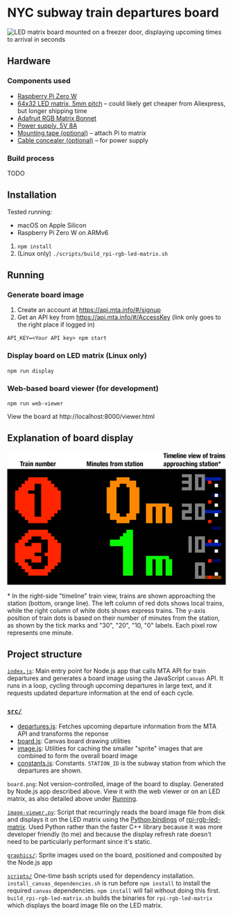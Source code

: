 # NYC subway train departures board

![LED matrix board mounted on a freezer door, displaying upcoming times to arrival in seconds](https://i.imgur.com/wxVTYVq.jpg)

## Hardware

### Components used

- [Raspberry Pi Zero W](https://www.raspberrypi.com/products/raspberry-pi-zero-w/)
- [64x32 LED matrix, 5mm pitch](https://smile.amazon.com/gp/product/B07SDMWX9R/) – could likely get cheaper from Aliexpress, but longer shipping time
- [Adafruit RGB Matrix Bonnet](https://www.adafruit.com/product/3211)
- [Power supply, 5V 8A](https://smile.amazon.com/dp/B078RZBL8X/)
- [Mounting tape (optional)](https://smile.amazon.com/gp/product/B00347A8GC/) – attach Pi to matrix
- [Cable concealer (optional)](https://smile.amazon.com/gp/product/B07D8WVJWF/) – for power supply

### Build process

TODO

## Installation

Tested running:

- macOS on Apple Silicon
- Raspberry Pi Zero W on ARMv6

1. `npm install`
2. (Linux only) `./scripts/build_rpi-rgb-led-matrix.sh`

## Running

### Generate board image

1. Create an account at https://api.mta.info/#/signup
2. Get an API key from https://api.mta.info/#/AccessKey (link only goes to the right place if logged in)

```shell
API_KEY=<Your API key> npm start
```
### Display board on LED matrix (Linux only)

```shell
npm run display
```

### Web-based board viewer (for development)

```shell
npm run web-viewer
```

View the board at http://localhost:8000/viewer.html

## Explanation of board display

![Explanation of LED matrix board](graphics/board_web_example_explanation.png)
![LED matrix board pixellated web viewer](graphics/board_web_example.gif)

\* In the right-side "timeline" train view, trains are shown approaching the station (bottom, orange line). The left column of red dots shows local trains, while the right column of white dots shows express trains. The y-axis position of train dots is based on their number of minutes from the station, as shown by the tick marks and "30", "20", "10, "0" labels. Each pixel row represents one minute.

## Project structure

[`index.js`](index.js): Main entry point for Node.js app that calls MTA API for train departures and generates a board image using the JavaScript `canvas` API. It runs in a loop, cycling through upcoming departures in large text, and it requests updated departure information at the end of each cycle.

### [`src/`](src/)

- [departures.js](src/departures.js): Fetches upcoming departure information from the MTA API and transforms the reponse
- [board.js](src/board.js): Canvas board drawing utilities
- [image.js](src/image.js): Utilities for caching the smaller "sprite" images that are combined to form the overall board image
- [constants.js](src/constants.js): Constants. `STATION_ID` is the subway station from which the departures are shown.

`board.png`: Not version-controlled, image of the board to display. Generated by Node.js app described above. View it with the web viewer or on an LED matrix, as also detailed above under [Running](#Running).

[`image-viewer.py`](image-viewer.py): Script that recurringly reads the board image file from disk and displays it on the LED matrix using the [Python bindings](https://github.com/hzeller/rpi-rgb-led-matrix/tree/master/bindings/python) of [rpi-rgb-led-matrix](https://github.com/hzeller/rpi-rgb-led-matrix). Used Python rather than the faster C++ library because it was more developer friendly (to me) and because the display refresh rate doesn't need to be particularly performant since it's static.

[`graphics/`](graphics/): Sprite images used on the board, positioned and composited by the Node.js app

[`scripts/`](scripts/) One-time bash scripts used for dependency installation. `install_canvas_dependencies.sh` is run before `npm install` to install the required `canvas` dependencies. `npm install` will fail without doing this first. `build_rpi-rgb-led-matrix.sh` builds the binaries for `rpi-rgb-led-matrix` which displays the board image file on the LED matrix.

